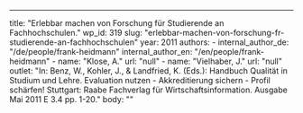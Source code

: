 ---
  title: "Erlebbar machen von Forschung für Studierende an Fachhochschulen."
  wp_id: 319
  slug: "erlebbar-machen-von-forschung-fr-studierende-an-fachhochschulen"
  year: 2011
  authors: 
    - 
      internal_author_de: "/de/people/frank-heidmann"
      internal_author_en: "/en/people/frank-heidmann"
    - 
      name: "Klose, A."
      url: "null"
    - 
      name: "Vielhaber, J."
      url: "null"
  outlet: "In: Benz, W., Kohler, J., & Landfried, K. (Eds.): Handbuch Qualität in Studium und Lehre. Evaluation nutzen - Akkreditierung sichern - Profil schärfen! Stuttgart: Raabe Fachverlag für Wirtschaftsinformation. Ausgabe Mai 2011 E 3.4 pp. 1-20."
  body: ""
